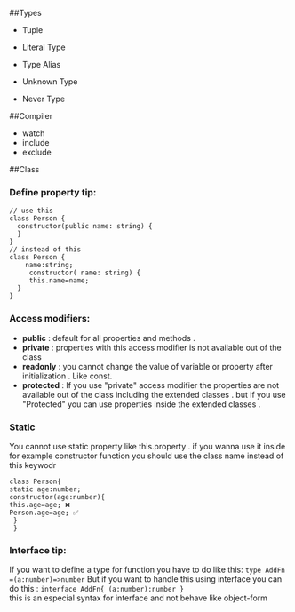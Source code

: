 ##Types

* Tuple

* Literal Type
* Type Alias

*  Unknown Type

*  Never Type

##Compiler

* watch
* include
* exclude

##Class

### Define property tip:
	// use this
	class Person {
	  constructor(public name: string) {
	  }
	}
	// instead of this 
	class Person {
		name:string;
	 	 constructor( name: string) {
	 	 this.name=name;
	  }
	}
### Access modifiers:
* **public** : default for all properties and methods . 
* **private** : properties with this access modifier is not available out of the class
* **readonly** : you cannot change the value of variable or property after initialization . Like const.
* **protected** : If you use "private" access modifier the properties are not available out of the class including the extended classes . but if you use "Protected" you can use properties inside the extended classes .


### Static
You cannot use static property like this.property . 
if you wanna use it inside for example constructor function you should use the class name instead of this keywodr 

	class Person{
    static age:number;
	constructor(age:number){
	this.age=age; ❌
	Person.age=age; ✅
	 }
	 }
	 
	 
### Interface tip:
If you want to define a type for function you have to do like this:
	`type AddFn =(a:number)=>number`
But if you want to handle this using interface you can do this :
`interface AddFn{
	(a:number):number
}`	
this is an especial syntax for interface and not behave like object-form